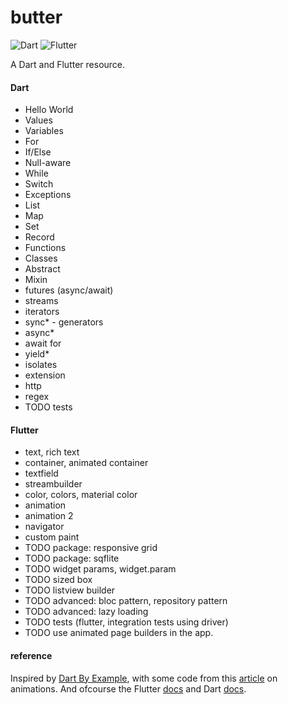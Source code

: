 # butter

![Dart](https://img.shields.io/badge/dart-3.0.6-blue) ![Flutter](https://img.shields.io/badge/flutter-3.10.6-blue)

A Dart and Flutter resource.

#### Dart
- Hello World
- Values
- Variables
- For
- If/Else
- Null-aware
- While
- Switch
- Exceptions
- List
- Map
- Set
- Record
- Functions
- Classes
- Abstract
- Mixin
- futures (async/await)
- streams
- iterators
- sync* - generators
- async* 
- await for
- yield*
- isolates
- extension
- http
- regex
- TODO tests

#### Flutter
- text, rich text
- container, animated container
- textfield
- streambuilder
- color, colors, material color
- animation
- animation 2
- navigator
- custom paint
- TODO package: responsive grid
- TODO package: sqflite
- TODO widget params, widget.param
- TODO sized box
- TODO listview builder
- TODO advanced: bloc pattern, repository pattern
- TODO advanced: lazy loading
- TODO tests (flutter, integration tests using driver)
- TODO use animated page builders in the app.



#### reference
Inspired by [Dart By Example](https://www.jpryan.me/dartbyexample/), with some code from this [article](https://medium.com/flutter-community/flutter-animations-comprehensive-guide-cb93b246ca5d) on animations. And ofcourse the Flutter [docs](https://docs.flutter.dev/) and Dart [docs](https://dart.dev/guides).